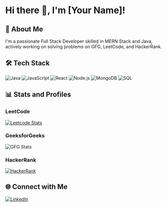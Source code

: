 # Hi there 👋, I'm [Your Name]!

## 🚀 About Me
I'm a passionate Full Stack Developer skilled in MERN Stack and Java, actively working on solving problems on GFG, LeetCode, and HackerRank.

## 🛠️ Tech Stack
![Java](https://img.shields.io/badge/Java-ED8B00?style=for-the-badge&logo=java&logoColor=white)
![JavaScript](https://img.shields.io/badge/JavaScript-007FFF?style=for-the-badge&logo=javascript&logoColor=white)
![React](https://img.shields.io/badge/React-007FFF?style=for-the-badge&logo=react&logoColor=white)
![Node.js](https://img.shields.io/badge/Node.js-43853d?style=for-the-badge&logo=node.js&logoColor=white)
![MongoDB](https://img.shields.io/badge/MongoDB-47A248?style=for-the-badge&logo=mongodb&logoColor=white)
![SQL](https://img.shields.io/badge/SQL-007FFF?style=for-the-badge&logo=mysql&logoColor=white)

## 📊 Stats and Profiles

### LeetCode
[![Leetcode Stats](https://leetcard.jacoblin.cool/your-leetcode-username?theme=dark&font=Abel)](https://leetcode.com/u/ayushmitra_06/)

### GeeksforGeeks
![GFG Stats](https://geekbadge-geeksforgeeks.vercel.app/api?username=ayushmitra_06)

### HackerRank
[![HackerRank](https://img.shields.io/badge/HackerRank-2EC866?style=for-the-badge&logo=hackerrank&logoColor=white)](https://www.hackerrank.com/ayushmitra06)

## 🌐 Connect with Me
[![LinkedIn](https://img.shields.io/badge/LinkedIn-blue?style=for-the-badge&logo=linkedin&logoColor=white)](https://www.linkedin.com/in/your-linkedin-username/)
